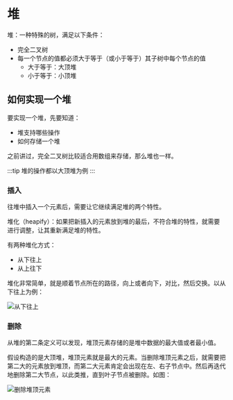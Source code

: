 # 堆

堆：一种特殊的树，满足以下条件：

- 完全二叉树
- 每一个节点的值都必须大于等于（或小于等于）其子树中每个节点的值
  - 大于等于：大顶堆
  - 小于等于：小顶堆

## 如何实现一个堆

要实现一个堆，先要知道：

- 堆支持哪些操作
- 如何存储一个堆

之前讲过，完全二叉树比较适合用数组来存储，那么堆也一样。

:::tip
堆的操作都以大顶堆为例
:::

### 插入

往堆中插入一个元素后，需要让它继续满足堆的两个特性。

堆化（heapify）：如果把新插入的元素放到堆的最后，不符合堆的特性，就需要进行调整，让其重新满足堆的特性。

有两种堆化方式：

- 从下往上
- 从上往下

堆化非常简单，就是顺着节点所在的路径，向上或者向下，对比，然后交换。以从下往上为例：

![从下往上](@imgs/e3744661e038e4ae570316bc862b2c0e.jpg)

<!-- TODO 代码 -->

### 删除

从堆的第二条定义可以发现，堆顶元素存储的是堆中数据的最大值或者最小值。

假设构造的是大顶堆，堆顶元素就是最大的元素。当删除堆顶元素之后，就需要把第二大的元素放到堆顶，而第二大元素肯定会出现在左、右子节点中。然后再迭代地删除第二大节点，以此类推，直到叶子节点被删除。如图：

![删除堆顶元素](@imgs/5916121b08da6fc0636edf1fc24b5a81.jpg)
